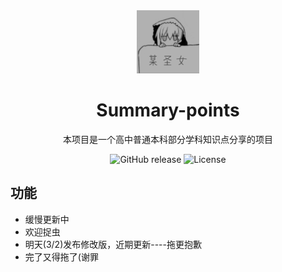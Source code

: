 <div align="center">
  <img src="docs/images/logo.png" alt="Logo" width="100">
  <h1>Summary-points</h1>
  <p>本项目是一个高中普通本科部分学科知识点分享的项目</p>
  <p>
    <img src="https://img.shields.io/github/v/release/用户名/仓库名" alt="GitHub release">
    <img src="https://img.shields.io/github/license/用户名/仓库名" alt="License">
  </p>
</div>

## 功能
- 缓慢更新中
- 欢迎捉虫
- 明天(3/2)发布修改版，近期更新----拖更抱歉
- 完了又得拖了(谢罪

